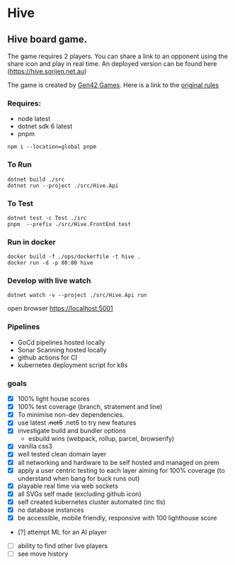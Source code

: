 # Hive

## Hive board game.

The game requires 2 players. You can share a link to an opponent using the share icon and play in real time. An deployed
version can be found here (https://hive.sorijen.net.au)

The game is created by [Gen42 Games](http://gen42.com/). Here is a link to
the [original rules](https://www.gen42.com/download/rules/hive/Hive_English_Rules.pdf)

### Requires:

- node latest
- dotnet sdk 6 latest
- pnpm

```
npm i --location=global pnpm  
```

### To Run

```
dotnet build ./src
dotnet run --project ./src/Hive.Api
```

### To Test

```
dotnet test -c Test ./src
pnpm  --prefix ./src/Hive.FrontEnd test
```

### Run in docker

```
docker build -f ./ops/dockerfile -t hive .
docker run -d -p 80:80 hive
```

### Develop with live watch

```
dotnet watch -v --project ./src/Hive.Api run
```

open browser [https://localhost:5001](https://localhost:5001)

### Pipelines


* GoCd pipelines hosted locally
* Sonar Scanning hosted locally
* github actions for CI
* kubernetes deployment script for k8s

### goals

- [x] 100% light house scores
- [x] 100% test coverage (branch, stratement and line)
- [x] To minimise non-dev dependencies.
- [x] use latest ~~.net5~~ .net6 to try new features
- [x] investigate build and bundler options
    - esbuild wins (webpack, rollup, parcel, browserify)
- [x] vanilla css3
- [x] well tested clean domain layer
- [x] all networking and hardware to be self hosted and managed on prem
- [x] apply a user centric testing to each layer aiming for 100% coverage (to understand when bang for buck runs out)
- [x] playable real time via web sockets
- [x] all SVGs self made (excluding github icon)
- [x] self created kubernetes cluster automated (inc tls)
- [x] no database instances
- [x] be accessible, mobile friendly, responsive with 100 lighthouse score
- [?] attempt ML for an AI player
- [ ] ability to find other live players
- [ ] see move history
